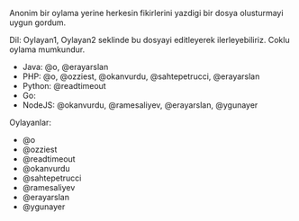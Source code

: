 Anonim bir oylama yerine herkesin fikirlerini yazdigi bir dosya olusturmayi uygun gordum.

Dil: Oylayan1, Oylayan2 seklinde bu dosyayi editleyerek ilerleyebiliriz. Coklu oylama mumkundur.

* Java: @o, @erayarslan
* PHP: @o, @ozziest, @okanvurdu, @sahtepetrucci, @erayarslan
* Python: @readtimeout
* Go:
* NodeJS: @okanvurdu, @ramesaliyev, @erayarslan, @ygunayer

Oylayanlar:

* @o
* @ozziest
* @readtimeout
* @okanvurdu
* @sahtepetrucci
* @ramesaliyev
* @erayarslan
* @ygunayer

